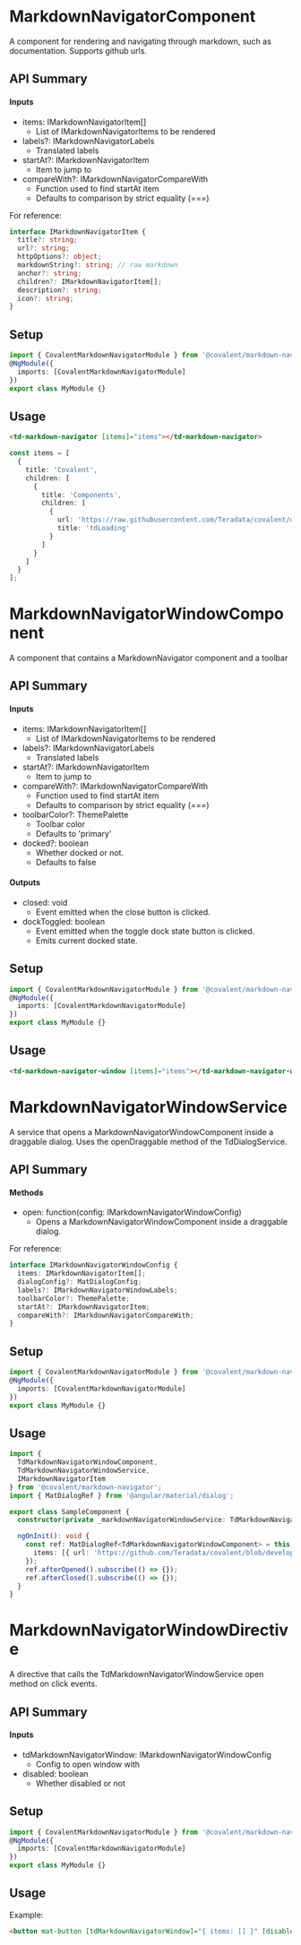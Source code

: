 # MarkdownNavigatorComponent

A component for rendering and navigating through markdown, such as documentation. Supports github urls.

## API Summary

#### Inputs

+ items: IMarkdownNavigatorItem[]
  + List of IMarkdownNavigatorItems to be rendered
+ labels?: IMarkdownNavigatorLabels
  + Translated labels
+ startAt?: IMarkdownNavigatorItem
  + Item to jump to
+ compareWith?: IMarkdownNavigatorCompareWith
  + Function used to find startAt item
  + Defaults to comparison by strict equality (===)

For reference:

```typescript
interface IMarkdownNavigatorItem {
  title?: string;
  url?: string;
  httpOptions?: object;
  markdownString?: string; // raw markdown
  anchor?: string;
  children?: IMarkdownNavigatorItem[];
  description?: string;
  icon?: string;
}
```

## Setup

```typescript
import { CovalentMarkdownNavigatorModule } from '@covalent/markdown-navigator';
@NgModule({
  imports: [CovalentMarkdownNavigatorModule]
})
export class MyModule {}
```

## Usage

```html
<td-markdown-navigator [items]="items"></td-markdown-navigator>
```

```typescript
const items = [
  {
    title: 'Covalent',
    children: [
      {
        title: 'Components',
        children: [
          {
            url: 'https://raw.githubusercontent.com/Teradata/covalent/develop/src/platform/core/loading/README.md',
            title: 'tdLoading'
          }
        ]
      }
    ]
  }
];
```

# MarkdownNavigatorWindowComponent

A component that contains a MarkdownNavigator component and a toolbar

## API Summary

#### Inputs

+ items: IMarkdownNavigatorItem[]
  + List of IMarkdownNavigatorItems to be rendered
+ labels?: IMarkdownNavigatorLabels
  + Translated labels
+ startAt?: IMarkdownNavigatorItem
  + Item to jump to
+ compareWith?: IMarkdownNavigatorCompareWith
  + Function used to find startAt item
  + Defaults to comparison by strict equality (===)
+ toolbarColor?: ThemePalette
  + Toolbar color
  + Defaults to 'primary'
+ docked?: boolean
  + Whether docked or not.
  + Defaults to false

#### Outputs

+ closed: void
  + Event emitted when the close button is clicked.
+ dockToggled: boolean
  + Event emitted when the toggle dock state button is clicked.
  + Emits current docked state.

## Setup

```typescript
import { CovalentMarkdownNavigatorModule } from '@covalent/markdown-navigator';
@NgModule({
  imports: [CovalentMarkdownNavigatorModule]
})
export class MyModule {}
```

## Usage

```html
<td-markdown-navigator-window [items]="items"></td-markdown-navigator-window>
```

# MarkdownNavigatorWindowService

A service that opens a MarkdownNavigatorWindowComponent inside a draggable dialog. Uses the openDraggable method of the TdDialogService.

## API Summary

#### Methods

+ open: function(config: IMarkdownNavigatorWindowConfig)
  + Opens a MarkdownNavigatorWindowComponent inside a draggable dialog.

For reference:

```typescript
interface IMarkdownNavigatorWindowConfig {
  items: IMarkdownNavigatorItem[];
  dialogConfig?: MatDialogConfig;
  labels?: IMarkdownNavigatorWindowLabels;
  toolbarColor?: ThemePalette;
  startAt?: IMarkdownNavigatorItem;
  compareWith?: IMarkdownNavigatorCompareWith;
}
```

## Setup

```typescript
import { CovalentMarkdownNavigatorModule } from '@covalent/markdown-navigator';
@NgModule({
  imports: [CovalentMarkdownNavigatorModule]
})
export class MyModule {}
```

## Usage

```typescript
import {
  TdMarkdownNavigatorWindowComponent,
  TdMarkdownNavigatorWindowService,
  IMarkdownNavigatorItem
} from '@covalent/markdown-navigator';
import { MatDialogRef } from '@angular/material/dialog';

export class SampleComponent {
  constructor(private _markdownNavigatorWindowService: TdMarkdownNavigatorWindowService) {}

  ngOnInit(): void {
    const ref: MatDialogRef<TdMarkdownNavigatorWindowComponent> = this._markdownNavigatorWindowService.open({
      items: [{ url: 'https://github.com/Teradata/covalent/blob/develop/README.md' }]
    });
    ref.afterOpened().subscribe(() => {});
    ref.afterClosed().subscribe(() => {});
  }
}
```

# MarkdownNavigatorWindowDirective

A directive that calls the TdMarkdownNavigatorWindowService open method on click events.

## API Summary

#### Inputs

+ tdMarkdownNavigatorWindow: IMarkdownNavigatorWindowConfig
  + Config to open window with
+ disabled: boolean
  + Whether disabled or not

## Setup

```typescript
import { CovalentMarkdownNavigatorModule } from '@covalent/markdown-navigator';
@NgModule({
  imports: [CovalentMarkdownNavigatorModule]
})
export class MyModule {}
```

## Usage

Example:

```html
<button mat-button [tdMarkdownNavigatorWindow]="{ items: [] }" [disabled]="false">Open window</button>
```

